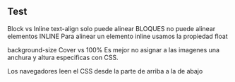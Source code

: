 ## Test

Block vs Inline
text-align solo puede alinear BLOQUES no puede alinear elementos INLINE
Para alinear un elemento inline usamos la propiedad float

background-size Cover vs 100%
Es mejor no asignar a las imagenes una anchura y altura especificas con CSS.

Los navegadores leen el CSS desde la parte de arriba a la de abajo
